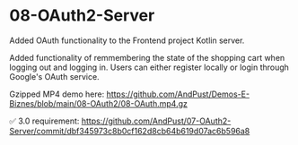 # 08-OAuth2-Server
Added OAuth functionality to the Frontend project Kotlin server.

Added functionality of remmembering the state of the shopping cart when logging out and logging in. Users can either register locally or login through Google's OAuth service.

Gzipped MP4 demo here: https://github.com/AndPust/Demos-E-Biznes/blob/main/08-OAuth2/08-OAuth.mp4.gz

✅ 3.0 requirement: https://github.com/AndPust/07-OAuth2-Server/commit/dbf345973c8b0cf162d8cb64b619d07ac6b596a8